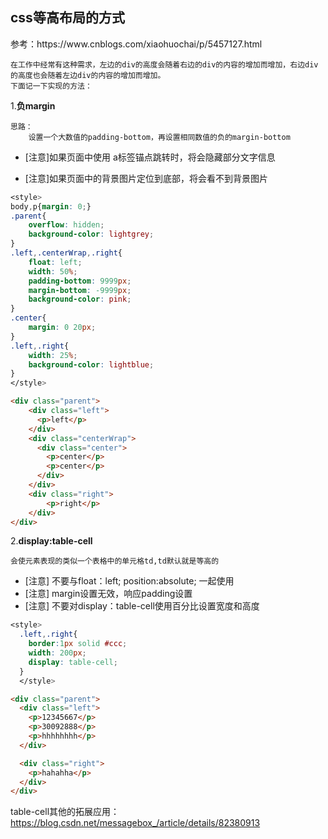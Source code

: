 <h2>css等高布局的方式</h2>
参考：https://www.cnblogs.com/xiaohuochai/p/5457127.html

```
在工作中经常有这种需求，左边的div的高度会随着右边的div的内容的增加而增加，右边div的高度也会随着左边div的内容的增加而增加。
下面记一下实现的方法：
```

1.**负margin**
```
思路：
    设置一个大数值的padding-bottom，再设置相同数值的负的margin-bottom
```
- [注意]如果页面中使用 a标签锚点跳转时，将会隐藏部分文字信息

- [注意]如果页面中的背景图片定位到底部，将会看不到背景图片
```css
<style>
body,p{margin: 0;}
.parent{
    overflow: hidden;
    background-color: lightgrey;
}
.left,.centerWrap,.right{
    float: left;
    width: 50%;
    padding-bottom: 9999px;
    margin-bottom: -9999px;
    background-color: pink;
}
.center{
    margin: 0 20px;
}
.left,.right{
    width: 25%;
    background-color: lightblue;
}
</style>
```
```html
<div class="parent">
    <div class="left">
      <p>left</p>
    </div>
    <div class="centerWrap">
      <div class="center">
        <p>center</p>
        <p>center</p>
      </div>
    </div>
    <div class="right">
        <p>right</p>
    </div>
</div>
```
2.**display:table-cell**
```
会使元素表现的类似一个表格中的单元格td,td默认就是等高的
```
- [注意] 不要与float：left; position:absolute; 一起使用 
- [注意] margin设置无效，响应padding设置
- [注意] 不要对display：table-cell使用百分比设置宽度和高度
```css
<style>
  .left,.right{
    border:1px solid #ccc;
    width: 200px;
    display: table-cell;
  }
  </style>
```
```html
<div class="parent">
  <div class="left">
    <p>12345667</p>
    <p>30092888</p>
    <p>hhhhhhhh</p>
  </div>

  <div class="right">
    <p>hahahha</p>
  </div>
</div>
```
table-cell其他的拓展应用：<br/>https://blog.csdn.net/messagebox_/article/details/82380913